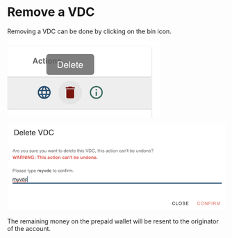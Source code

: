 

# Remove a VDC

Removing a VDC can be done by clicking on the bin icon. 

![](img/01_vdc_remove_button.png)

![](img/02_vdc_remove_confirm.png)

The remaining money on the prepaid wallet will be resent to the originator of the account. 
